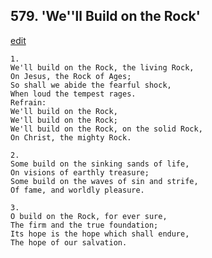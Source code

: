 
## 579.  'We''ll Build on the Rock'
[edit](https://docs.google.com/document/d/1mz91Q8LdEYzbbncdNvWnMRbGyO9KI9fF/edit?mode=html)



    1.
    We'll build on the Rock, the living Rock,
    On Jesus, the Rock of Ages;
    So shall we abide the fearful shock,
    When loud the tempest rages.
    Refrain:
    We'll build on the Rock,
    We'll build on the Rock;
    We'll build on the Rock, on the solid Rock,
    On Christ, the mighty Rock.

    2.
    Some build on the sinking sands of life,
    On visions of earthly treasure;
    Some build on the waves of sin and strife,
    Of fame, and worldly pleasure.

    3.
    O build on the Rock, for ever sure,
    The firm and the true foundation;
    Its hope is the hope which shall endure,
    The hope of our salvation.
